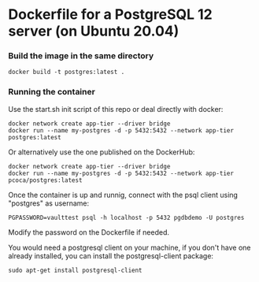 # Dockerfile for a PostgreSQL 12 server (on Ubuntu 20.04)

### Build the image in the same directory

``` 
docker build -t postgres:latest .
``` 

### Running the container

Use the start.sh init script of this repo or deal directly with docker:

``` 
docker network create app-tier --driver bridge
docker run --name my-postgres -d -p 5432:5432 --network app-tier postgres:latest
``` 

Or alternatively use the one published on the DockerHub:
``` 
docker network create app-tier --driver bridge
docker run --name my-postgres -d -p 5432:5432 --network app-tier pcoca/postgres:latest
``` 

Once the container is up and runnig, connect with the psql client using "postgres" as username:
``` 
PGPASSWORD=vaulttest psql -h localhost -p 5432 pgdbdemo -U postgres
``` 

Modify the password on the Dockerfile if needed. 

You would need a postgresql client on your machine, if you don't have one already installed, you can install the postgresql-client package:
``` 
sudo apt-get install postgresql-client
``` 
